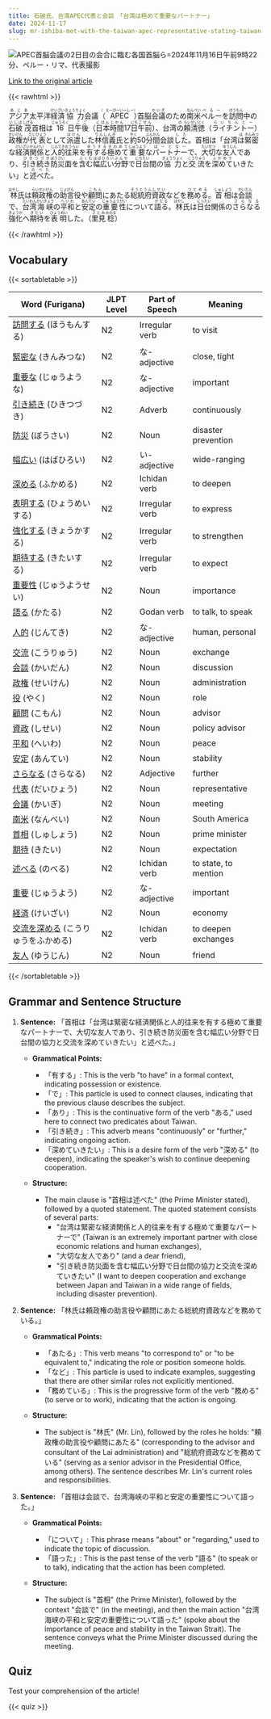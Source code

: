 ```yaml
---
title: 石破氏、台湾APEC代表と会談　「台湾は極めて重要なパートナー」
date: 2024-11-17
slug: mr-ishiba-met-with-the-taiwan-apec-representative-stating-taiwan-is-an-extremely-important-partner
---
```


![APEC首脳会議の2日目の会合に臨む各国首脳ら=2024年11月16日午前9時22分、ペルー・リマ、代表撮影](https://www.asahicom.jp/imgopt/img/8d61f02460/hd640/AS20241117001317.jpg "APEC首脳会議の2日目の会合に臨む各国首脳ら=2024年11月16日午前9時22分、ペルー・リマ、代表撮影")

[Link to the original article](https://asahi.com/articles/ASSCK13GYSCKUTFK00HM.html?iref=pc_international_top__n)

{{< rawhtml >}}
<p><ruby>アジア<rt>あじあ</rt></ruby>太平洋<ruby>経済<rt>けいざい</rt></ruby><ruby>協力<rt>きょうりょく</rt></ruby>会議<ruby>（<rt>（</rt></ruby><ruby>APEC<rt>えーぴーいーしー</rt></ruby><ruby>）<rt>）</rt></ruby>首脳<ruby>会議<rt>かいぎ</rt></ruby>のため<ruby>南米<rt>なんべい</rt></ruby><ruby>ペルー<rt>ぺるー</rt></ruby>を<ruby>訪問<rt>ほうもん</rt></ruby>中の<ruby>石破<rt>いしば</rt></ruby><ruby>茂<rt>しげる</rt></ruby>首相は<ruby>16<rt>じゅうろく</rt></ruby>日<ruby>午後<rt>ごご</rt></ruby>（<ruby>日本<rt>にほん</rt></ruby><ruby>時間<rt>じかん</rt></ruby>17<ruby>日<rt>にち</rt></ruby><ruby>午前<rt>ごぜん</rt></ruby>）、台湾<ruby>の<rt>の</rt></ruby><ruby>頼清徳<rt>らいせいとく</rt></ruby>（<ruby>ライチントー<rt>らいちんとー</rt></ruby>）<ruby>政権<rt>せいけん</rt></ruby>が<ruby>代表<rt>だいひょう</rt></ruby>として<ruby>派遣<rt>はけん</rt></ruby>した<ruby>林信義<rt>りんしんぎ</rt></ruby>氏と<ruby>約<rt>やく</rt></ruby>50<ruby>分間<rt>ぶんかん</rt></ruby>会談<ruby>した<rt>した</rt></ruby>。首相は「台湾<ruby>は<rt>は</rt></ruby><ruby>緊密<rt>きんみつ</rt></ruby>な<ruby>経済<rt>けいざい</rt></ruby><ruby>関係<rt>かんけい</rt></ruby>と<ruby>人的<rt>じんてき</rt></ruby><ruby>往来<rt>おうらい</rt></ruby>を<ruby>有する<rt>ゆうする</rt></ruby><ruby>極めて<rt>きわめて</rt></ruby><ruby>重要<rt>じゅうよう</rt></ruby>な<ruby>パートナー<rt>ぱーとなー</rt></ruby>で、<ruby>大切<rt>たいせつ</rt></ruby>な<ruby>友人<rt>ゆうじん</rt></ruby>であり、<ruby>引き続き<rt>ひきつづき</rt></ruby><ruby>防災<rt>ぼうさい</rt></ruby>面を<ruby>含む<rt>ふくむ</rt></ruby><ruby>幅広い<rt>はばひろい</rt></ruby><ruby>分野<rt>ぶんや</rt></ruby>で<ruby>日台<rt>にちたい</rt></ruby>間の<ruby>協力<rt>きょうりょく</rt></ruby>と<ruby>交流<rt>こうりゅう</rt></ruby>を<ruby>深めて<rt>ふかめて</rt></ruby>いきたい」と<ruby>述べた<rt>のべた</rt></ruby>。</p>

<p><ruby>林<rt>はやし</rt></ruby>氏は<ruby>頼<rt>らい</rt></ruby><ruby>政権<rt>せいけん</rt></ruby>の<ruby>助言<rt>じょげん</rt></ruby>役や<ruby>顧問<rt>こもん</rt></ruby>にあたる<ruby>総統府<rt>そうとうふ</rt></ruby><ruby>資政<rt>しせい</rt></ruby>などを<ruby>務める<rt>つとめる</rt></ruby>。<ruby>首相<rt>しゅしょう</rt></ruby>は<ruby>会談<rt>かいだん</rt></ruby>で、<ruby>台湾<rt>たいわん</rt></ruby><ruby>海峡<rt>かいきょう</rt></ruby>の<ruby>平和<rt>へいわ</rt></ruby>と<ruby>安定<rt>あんてい</rt></ruby>の<ruby>重要性<rt>じゅうようせい</rt></ruby>について<ruby>語る<rt>かたる</rt></ruby>。<ruby>林<rt>はやし</rt></ruby>氏は<ruby>日台<rt>にったい</rt></ruby>関係の<ruby>さらなる<rt>さらなる</rt></ruby><ruby>強化<rt>きょうか</rt></ruby>へ<ruby>期待<rt>きたい</rt></ruby>を<ruby>表明<rt>ひょうめい</rt></ruby>した。（<ruby>里見<rt>さとみ</rt></ruby><ruby>稔<rt>みのる</rt></ruby>）</p>
{{< /rawhtml >}}

## Vocabulary


{{< sortabletable >}}

| Word (Furigana)       | JLPT Level | Part of Speech         | Meaning                          |
|-----------------------|------------|------------------------|----------------------------------|
|[訪問する](https://jisho.org/search/%E8%A8%AA%E5%95%8F%E3%81%99%E3%82%8B) (ほうもんする)| N2         | Irregular verb         | to visit                         |
|[緊密な](https://jisho.org/search/%E7%B7%8A%E5%AF%86%E3%81%AA) (きんみつな)| N2         | な-adjective           | close, tight                     |
|[重要な](https://jisho.org/search/%E9%87%8D%E8%A6%81%E3%81%AA) (じゅうような)| N2         | な-adjective           | important                        |
|[引き続き](https://jisho.org/search/%E5%BC%95%E3%81%8D%E7%B6%9A%E3%81%8D) (ひきつづき)| N2         | Adverb                 | continuously                     |
|[防災](https://jisho.org/search/%E9%98%B2%E7%81%BD) (ぼうさい)| N2         | Noun                   | disaster prevention              |
|[幅広い](https://jisho.org/search/%E5%B9%85%E5%BA%83%E3%81%84) (はばひろい)| N2         | い-adjective           | wide-ranging                     |
|[深める](https://jisho.org/search/%E6%B7%B1%E3%82%81%E3%82%8B) (ふかめる)| N2         | Ichidan verb           | to deepen                        |
|[表明する](https://jisho.org/search/%E8%A1%A8%E6%98%8E%E3%81%99%E3%82%8B) (ひょうめいする)| N2         | Irregular verb         | to express                       |
|[強化する](https://jisho.org/search/%E5%BC%B7%E5%8C%96%E3%81%99%E3%82%8B) (きょうかする)| N2         | Irregular verb         | to strengthen                    |
|[期待する](https://jisho.org/search/%E6%9C%9F%E5%BE%85%E3%81%99%E3%82%8B) (きたいする)| N2         | Irregular verb         | to expect                        |
|[重要性](https://jisho.org/search/%E9%87%8D%E8%A6%81%E6%80%A7) (じゅうようせい)| N2         | Noun                   | importance                       |
|[語る](https://jisho.org/search/%E8%AA%9E%E3%82%8B) (かたる)| N2         | Godan verb             | to talk, to speak               |
|[人的](https://jisho.org/search/%E4%BA%BA%E7%9A%84) (じんてき)| N2         | な-adjective           | human, personal                  |
|[交流](https://jisho.org/search/%E4%BA%A4%E6%B5%81) (こうりゅう)| N2         | Noun                   | exchange                         |
|[会談](https://jisho.org/search/%E4%BC%9A%E8%AB%87) (かいだん)| N2         | Noun                   | discussion                       |
|[政権](https://jisho.org/search/%E6%94%BF%E6%A8%A9) (せいけん)| N2         | Noun                   | administration                   |
|[役](https://jisho.org/search/%E5%BD%B9) (やく)| N2         | Noun                   | role                             |
|[顧問](https://jisho.org/search/%E9%A1%A7%E5%95%8F) (こもん)| N2         | Noun                   | advisor                          |
|[資政](https://jisho.org/search/%E8%B3%87%E6%94%BF) (しせい)| N2         | Noun                   | policy advisor                   |
|[平和](https://jisho.org/search/%E5%B9%B3%E5%92%8C) (へいわ)| N2         | Noun                   | peace                            |
|[安定](https://jisho.org/search/%E5%AE%89%E5%AE%9A) (あんてい)| N2         | Noun                   | stability                        |
|[さらなる](https://jisho.org/search/%E3%81%95%E3%82%89%E3%81%AA%E3%82%8B) (さらなる)| N2         | Adjective              | further                          |
|[代表](https://jisho.org/search/%E4%BB%A3%E8%A1%A8) (だいひょう)| N2         | Noun                   | representative                   |
|[会議](https://jisho.org/search/%E4%BC%9A%E8%AD%B0) (かいぎ)| N2         | Noun                   | meeting                          |
|[南米](https://jisho.org/search/%E5%8D%97%E7%B1%B3) (なんべい)| N2         | Noun                   | South America                    |
|[首相](https://jisho.org/search/%E9%A6%96%E7%9B%B8) (しゅしょう)| N2         | Noun                   | prime minister                   |
|[期待](https://jisho.org/search/%E6%9C%9F%E5%BE%85) (きたい)| N2         | Noun                   | expectation                      |
|[述べる](https://jisho.org/search/%E8%BF%B0%E3%81%B9%E3%82%8B) (のべる)| N2         | Ichidan verb           | to state, to mention            |
|[重要](https://jisho.org/search/%E9%87%8D%E8%A6%81) (じゅうよう)| N2         | な-adjective           | important                        |
|[経済](https://jisho.org/search/%E7%B5%8C%E6%B8%88) (けいざい)| N2         | Noun                   | economy                          |
|[交流を深める](https://jisho.org/search/%E4%BA%A4%E6%B5%81%E3%82%92%E6%B7%B1%E3%82%81%E3%82%8B) (こうりゅうをふかめる)| N2 | Ichidan verb | to deepen exchanges              |
|[友人](https://jisho.org/search/%E5%8F%8B%E4%BA%BA) (ゆうじん)| N2         | Noun                   | friend                           |

{{< /sortabletable >}}


## Grammar and Sentence Structure

1. **Sentence:** 「首相は「台湾は緊密な経済関係と人的往来を有する極めて重要なパートナーで、大切な友人であり、引き続き防災面を含む幅広い分野で日台間の協力と交流を深めていきたい」と述べた。」

   - **Grammatical Points:**
     - 「有する」: This is the verb "to have" in a formal context, indicating possession or existence.
     - 「で」: This particle is used to connect clauses, indicating that the previous clause describes the subject.
     - 「あり」: This is the continuative form of the verb "ある," used here to connect two predicates about Taiwan.
     - 「引き続き」: This adverb means "continuously" or "further," indicating ongoing action.
     - 「深めていきたい」: This is a desire form of the verb "深める" (to deepen), indicating the speaker's wish to continue deepening cooperation.

   - **Structure:**
     - The main clause is "首相は述べた" (the Prime Minister stated), followed by a quoted statement. The quoted statement consists of several parts: 
       - "台湾は緊密な経済関係と人的往来を有する極めて重要なパートナーで" (Taiwan is an extremely important partner with close economic relations and human exchanges),
       - "大切な友人であり" (and a dear friend),
       - "引き続き防災面を含む幅広い分野で日台間の協力と交流を深めていきたい" (I want to deepen cooperation and exchange between Japan and Taiwan in a wide range of fields, including disaster prevention).

2. **Sentence:** 「林氏は頼政権の助言役や顧問にあたる総統府資政などを務めている。」

   - **Grammatical Points:**
     - 「あたる」: This verb means "to correspond to" or "to be equivalent to," indicating the role or position someone holds.
     - 「など」: This particle is used to indicate examples, suggesting that there are other similar roles not explicitly mentioned.
     - 「務めている」: This is the progressive form of the verb "務める" (to serve or to work), indicating that the action is ongoing.

   - **Structure:**
     - The subject is "林氏" (Mr. Lin), followed by the roles he holds: "頼政権の助言役や顧問にあたる" (corresponding to the advisor and consultant of the Lai administration) and "総統府資政などを務めている" (serving as a senior advisor in the Presidential Office, among others). The sentence describes Mr. Lin's current roles and responsibilities.

3. **Sentence:** 「首相は会談で、台湾海峡の平和と安定の重要性について語った。」

   - **Grammatical Points:**
     - 「について」: This phrase means "about" or "regarding," used to indicate the topic of discussion.
     - 「語った」: This is the past tense of the verb "語る" (to speak or to talk), indicating that the action has been completed.

   - **Structure:**
     - The subject is "首相" (the Prime Minister), followed by the context "会談で" (in the meeting), and then the main action "台湾海峡の平和と安定の重要性について語った" (spoke about the importance of peace and stability in the Taiwan Strait). The sentence conveys what the Prime Minister discussed during the meeting.

## Quiz

Test your comprehension of the article!

{{< quiz >}}